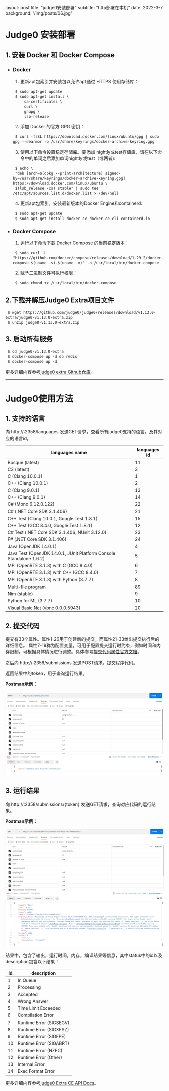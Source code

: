 layout: post
title: "judge0安装部署"
subtitle: "http部署在本机"
date: 2022-3-7
background: '/img/posts/06.jpg'
# Judge0 安装部署

## 1. 安装 Docker 和 Docker Compose
- ###  Docker
  1. 更新apt包索引并安装包以允许apt通过 HTTPS 使用存储库：
  ```shell
   $ sudo apt-get update
   $ sudo apt-get install \
       ca-certificates \
       curl \
       gnupg \
       lsb-release
  ```
  2. 添加 Docker 的官方 GPG 密钥：
  ```shell
   $ curl -fsSL https://download.docker.com/linux/ubuntu/gpg | sudo gpg --dearmor -o /usr/share/keyrings/docker-archive-keyring.gpg
  ```
  3. 使用以下命令设置稳定存储库。要添加 nightly或test存储库，请在以下命令中的单词之后添加单词nightly或test（或两者):
  ```shell
   $ echo \
   "deb [arch=$(dpkg --print-architecture) signed-by=/usr/share/keyrings/docker-archive-keyring.gpg] https://download.docker.com/linux/ubuntu \
   $(lsb_release -cs) stable" | sudo tee /etc/apt/sources.list.d/docker.list > /dev/null
  ```
  4. 更新apt包索引，安装最新版本的Docker Engine和containerd:
  ```shell
   $ sudo apt-get update
   $ sudo apt-get install docker-ce docker-ce-cli containerd.io
  ```

- ###  Docker Compose
  1. 运行以下命令下载 Docker Compose 的当前稳定版本：
  ```shell
   $ sudo curl -L "https://github.com/docker/compose/releases/download/1.29.2/docker-compose-$(uname -s)-$(uname -m)" -o /usr/local/bin/docker-compose
  ```
  2. 赋予二进制文件可执行权限：
  ```shell
   $ sudo chmod +x /usr/local/bin/docker-compose
  ```
## 2.下载并解压Judge0 Extra项目文件
  ``` shell
   $ wget https://github.com/judge0/judge0/releases/download/v1.13.0-extra/judge0-v1.13.0-extra.zip
   $ unzip judge0-v1.13.0-extra.zip
  ```
## 3. 启动所有服务
  ```shell
   $ cd judge0-v1.13.0-extra
   $ docker-compose up -d db redis
   $ docker-compose up -d
  ```

更多详细内容参考[judge0 extra Github仓库](https://github.com/judge0/judge0/tree/extra)。

---



# Judge0使用方法
## 1. 支持的语言
向 http://<your host>:2358/languages 发送GET请求，查看所有judge0支持的语言，及其对应的语言id。

| languages name | languages id |
| ----------- | ----------- |
| Bosque (latest) | 11 |
| C3 (latest) | 3 |
| C (Clang 10.0.1) | 1 |
| C++ (Clang 10.0.1) | 2 |
| C (Clang 9.0.1) | 13 |
| C++ (Clang 9.0.1) | 14 |
| C# (Mono 6.12.0.122) | 22 |
| C# (.NET Core SDK 3.1.406) | 21 |
| C++ Test (Clang 10.0.1, Google Test 1.8.1) | 15 |
| C++ Test (GCC 8.4.0, Google Test 1.8.1) | 12 |
| C# Test (.NET Core SDK 3.1.406, NUnit 3.12.0) | 23 |
| F# (.NET Core SDK 3.1.406) | 24 |
| Java (OpenJDK 14.0.1) | 4 |
| Java Test (OpenJDK 14.0.1, JUnit Platform Console Standalone 1.6.2) | 5 |
| MPI (OpenRTE 3.1.3) with C (GCC 8.4.0) | 6 |
| MPI (OpenRTE 3.1.3) with C++ (GCC 8.4.0) | 7 |
| MPI (OpenRTE 3.1.3) with Python (3.7.7) | 8 |
| Multi-file program | 89 |
| Nim (stable) | 9 |
| Python for ML (3.7.7) | 10 |
| Visual Basic.Net (vbnc 0.0.0.5943) | 20 |

## 2. 提交代码
提交有33个属性。属性1-20用于创建新的提交，而属性21-33给出提交执行后的详细信息。
属性7-18称为配置变量，可用于配置提交运行时约束，例如时间和内存限制，可根据具体情况进行调整。具体参考[提交代码属性官方文档](https://extra-ce.judge0.com/#submissions-submission-post)。

之后向 http://<your host>:2358/submissions 发送POST请求，提交程序代码。

返回结果中的token，用于查询运行结果。

**Postman示例：**

![提交代码示例](/img/posts/POST.png)

## 3. 运行结果

向 http://<your host>:2358/submissions/{token} 发送GET请求，查询对应代码的运行结果。

**Postman示例：**

![查询运行结果示例](/img/posts/GET.png)

结果中，包含了输出，运行时间，内存，编译结果等信息，其中status中的id以及description包含以下结果：

| id | description |
| ----------- | ----------- |
| 1 | In Queue |
| 2 | Processing |
| 3 | Accepted |
| 4 | Wrong Answer |
| 5 | Time Limit Exceeded |
| 6 | Compilation Error |
| 7 | Runtime Error (SIGSEGV) |
| 8 | Runtime Error (SIGXFSZ) |
| 9 | Runtime Error (SIGFPE) |
| 10 | Runtime Error (SIGABRT) |
| 11 | Runtime Error (NZEC) |
| 12 | Runtime Error (Other) |
| 13 | Internal Error |
| 14 | Exec Format Error |

更多详细内容参考[judge0 Extra CE API Docs](https://extra-ce.judge0.com/)。

